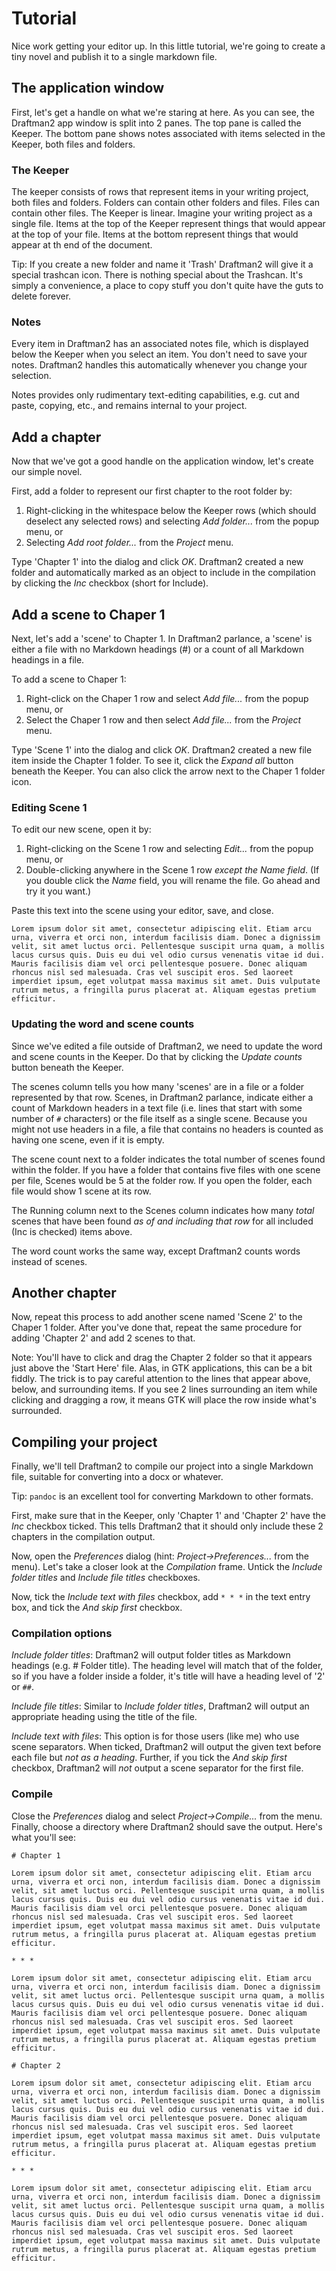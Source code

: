 # Tutorial

Nice work getting your editor up. In this little tutorial, we're going to create a tiny novel and publish it to a single markdown file.

## The application window

First, let's get a handle on what we're staring at here. As you can see, the Draftman2 app window is split into 2 panes. The top pane is called the Keeper. The bottom pane shows notes associated with items selected in the Keeper, both files and folders.

### The Keeper

The keeper consists of rows that represent items in your writing project, both files and folders. Folders can contain other folders and files. Files can contain other files. The Keeper is linear. Imagine your writing project as a single file. Items at the top of the Keeper represent things that would appear at the top of your file. Items at the bottom represent things that would appear at th end of the document.

Tip: If you create a new folder and name it 'Trash' Draftman2 will give it a special trashcan icon. There is nothing special about the Trashcan. It's simply a convenience, a place to copy stuff you don't quite have the guts to delete forever.

### Notes

Every item in Draftman2 has an associated notes file, which is displayed below the Keeper when you select an item. You don't need to save your notes. Draftman2 handles this automatically whenever you change your selection.

Notes provides only rudimentary text-editing capabilities, e.g. cut and paste, copying, etc., and remains internal to your project.

## Add a chapter

Now that we've got a good handle on the application window, let's create our simple novel.

First, add a folder to represent our first chapter to the root folder by:

1. Right-clicking in the whitespace below the Keeper rows (which should deselect
   any selected rows) and selecting _Add folder..._ from the popup  menu, or
2. Selecting _Add root folder..._ from the _Project_ menu.

Type 'Chapter 1' into the dialog and click _OK_. Draftman2 created a new folder and automatically marked as an object to include in the compilation by clicking the _Inc_ checkbox (short for Include).

## Add a scene to Chaper 1

Next, let's add a 'scene' to Chapter 1. In Draftman2 parlance, a 'scene' is either a file with no Markdown headings (#) or a count of all Markdown headings in a file.

To add a scene to Chaper 1:

1. Right-click on the Chaper 1 row and select _Add file..._ from the popup menu, or
2. Select the Chaper 1 row and then select _Add file..._ from the _Project_ menu.

Type 'Scene 1' into the dialog and click _OK_. Draftman2 created a new file item inside the Chapter 1 folder. To see it, click the _Expand all_ button beneath the Keeper. You can also click the arrow next to the Chaper 1 folder icon.

### Editing Scene 1

To edit our new scene, open it by:

1. Right-clicking on the Scene 1 row and selecting _Edit..._ from the popup menu, or
2. Double-clicking anywhere in the Scene 1 row _except the Name field_. (If you double click the _Name_ field, you will rename the file. Go ahead and try it you want.)

Paste this text into the scene using your editor, save, and close.

```
Lorem ipsum dolor sit amet, consectetur adipiscing elit. Etiam arcu urna, viverra et orci non, interdum facilisis diam. Donec a dignissim velit, sit amet luctus orci. Pellentesque suscipit urna quam, a mollis lacus cursus quis. Duis eu dui vel odio cursus venenatis vitae id dui. Mauris facilisis diam vel orci pellentesque posuere. Donec aliquam rhoncus nisl sed malesuada. Cras vel suscipit eros. Sed laoreet imperdiet ipsum, eget volutpat massa maximus sit amet. Duis vulputate rutrum metus, a fringilla purus placerat at. Aliquam egestas pretium efficitur. 
```

### Updating the word and scene counts

Since we've edited a file outside of Draftman2, we need to update the word and scene counts in the Keeper. Do that by clicking the _Update counts_ button beneath the Keeper.

The scenes column tells you how many 'scenes' are in a file or a folder represented by that row. Scenes, in Draftman2 parlance, indicate either a count of Markdown headers in a text file (i.e. lines that start with some number of `#` characters) or the file itself as a single scene. Because you might not use headers in a file, a file that contains no headers is counted as having one scene, even if it is empty.

The scene count next to a folder indicates the total number of scenes found within the folder. If you have a folder that contains five files with one scene per file, Scenes would be 5 at the folder row. If you open the folder, each file would show 1 scene at its row.

The Running column next to the Scenes column indicates how many *total* scenes that have been found *as of and including that row* for all included (Inc is checked) items above.

The word count works the same way, except Draftman2 counts words instead of scenes.

## Another chapter

Now, repeat this process to add another scene named 'Scene 2' to the Chaper 1 folder. After you've done that, repeat the same procedure for adding 'Chapter 2' and add 2 scenes to that.

Note: You'll have to click and drag the Chapter 2 folder so that it appears just above the 'Start Here' file. Alas, in GTK applications, this can be a bit fiddly. The trick is to pay careful attention to the lines that appear above, below, and surrounding items. If you see 2 lines surrounding an item while clicking and dragging a row, it means GTK will place the row inside what's surrounded.

## Compiling your project

Finally, we'll tell Draftman2 to compile our project into a single Markdown file, suitable for converting into a docx or whatever. 

Tip: `pandoc` is an excellent tool for converting Markdown to other formats.

First, make sure that in the Keeper, only 'Chapter 1' and 'Chapter 2' have the _Inc_ checkbox ticked. This tells Draftman2 that it should only include these 2 chapters in the compilation output.

Now, open the _Preferences_ dialog (hint: _Project->Preferences..._ from the menu). Let's take a closer look at the _Compilation_ frame. Untick the _Include folder titles_ and _Include file titles_ checkboxes. 

Now, tick the _Include text with files_ checkbox, add `* * *` in the text entry box, and tick the _And skip first_ checkbox.

### Compilation options

_Include folder titles_: Draftman2 will output folder titles as Markdown headings (e.g. # Folder title). The heading level will match that of the folder, so if you have a folder inside a folder, it's title will have a heading level of '2' or `##`.

_Include file titles_: Similar to _Include folder titles_, Draftman2 will output an appropriate heading using the title of the file.

_Include text with files_: This option is for those users (like me) who use scene separators. When ticked, Draftman2 will output the given text before each file but _not as a heading_. Further, if you tick the _And skip first_ checkbox, Draftman2 will _not_ output a scene separator for the first file.

### Compile

Close the _Preferences_ dialog and select _Project->Compile..._ from the menu. Finally, choose a directory where Draftman2 should save the output. Here's what you'll see:

```
# Chapter 1

Lorem ipsum dolor sit amet, consectetur adipiscing elit. Etiam arcu  urna, viverra et orci non, interdum facilisis diam. Donec a dignissim  velit, sit amet luctus orci. Pellentesque suscipit urna quam, a mollis  lacus cursus quis. Duis eu dui vel odio cursus venenatis vitae id dui.  Mauris facilisis diam vel orci pellentesque posuere. Donec aliquam  rhoncus nisl sed malesuada. Cras vel suscipit eros. Sed laoreet  imperdiet ipsum, eget volutpat massa maximus sit amet. Duis vulputate  rutrum metus, a fringilla purus placerat at. Aliquam egestas pretium  efficitur.

* * *

Lorem ipsum dolor sit amet, consectetur adipiscing elit. Etiam arcu  urna, viverra et orci non, interdum facilisis diam. Donec a dignissim  velit, sit amet luctus orci. Pellentesque suscipit urna quam, a mollis  lacus cursus quis. Duis eu dui vel odio cursus venenatis vitae id dui.  Mauris facilisis diam vel orci pellentesque posuere. Donec aliquam  rhoncus nisl sed malesuada. Cras vel suscipit eros. Sed laoreet  imperdiet ipsum, eget volutpat massa maximus sit amet. Duis vulputate  rutrum metus, a fringilla purus placerat at. Aliquam egestas pretium  efficitur.

# Chapter 2

Lorem ipsum dolor sit amet, consectetur adipiscing elit. Etiam arcu  urna, viverra et orci non, interdum facilisis diam. Donec a dignissim  velit, sit amet luctus orci. Pellentesque suscipit urna quam, a mollis  lacus cursus quis. Duis eu dui vel odio cursus venenatis vitae id dui.  Mauris facilisis diam vel orci pellentesque posuere. Donec aliquam  rhoncus nisl sed malesuada. Cras vel suscipit eros. Sed laoreet  imperdiet ipsum, eget volutpat massa maximus sit amet. Duis vulputate  rutrum metus, a fringilla purus placerat at. Aliquam egestas pretium  efficitur.

* * *

Lorem ipsum dolor sit amet, consectetur adipiscing elit. Etiam arcu  urna, viverra et orci non, interdum facilisis diam. Donec a dignissim  velit, sit amet luctus orci. Pellentesque suscipit urna quam, a mollis  lacus cursus quis. Duis eu dui vel odio cursus venenatis vitae id dui.  Mauris facilisis diam vel orci pellentesque posuere. Donec aliquam  rhoncus nisl sed malesuada. Cras vel suscipit eros. Sed laoreet  imperdiet ipsum, eget volutpat massa maximus sit amet. Duis vulputate  rutrum metus, a fringilla purus placerat at. Aliquam egestas pretium  efficitur.
```

